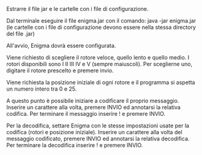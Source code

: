 Estrarre il file jar e le cartelle con i file di configurazione.

Dal terminale eseguire il file enigma.jar con il comando: 
java -jar enigma.jar (le cartelle con i file di configurazione devono essere nella stessa directory del file .jar)

All'avvio, Enigma dovrà essere configurata.

Viene richiesto di scegliere il rotore veloce, quello lento e quello medio.
I rotori disponibili sono I II III IV e V (sempre maiuscoli).
Per sceglierne uno, digitare il rotore prescelto e premere invio.

Viene richiesta la posizione iniziale di ogni rotore e il programma si aspetta un numero intero tra 0 e 25.

A questo punto è possibile iniziare a codificare il proprio messaggio. 
Inserire un carattere alla volta, premere INVIO ed annotarsi la relativa codifica.
Per terminare il messaggio inserire ! e premere INVIO.

Per la decodifica, settare Enigma con le stesse impostazioni usate per la codifica (rotori e posizione iniziale).
Inserire un carattere alla volta del messaggio codificato, premere INVIO ed annotarsi la relativa decodifica.
Per terminare la decodifica inserire ! e premere INVIO.